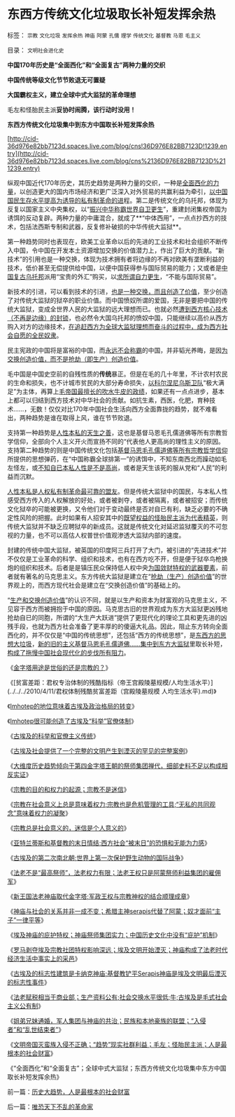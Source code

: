 # 东西方传统文化垃圾取长补短发挥余热

标签： `宗教` `文化垃圾` `发挥余热` `神庙` `阿蒙` `孔儒` `理学` `传统文化` `基督教` `马恩` `毛主义` 

目录： `文明社会进化史`

**中国170年历史是“全面西化”和“全面复古”两种力量的交织**

**中国传统等级文化节节败退无可置疑**

**大国霸权主义，建立全球中式大监狱的革命理想**

毛左和怪胎民主派**妥协时闹腾，该行动时没用！**

**东西方传统文化垃圾集中到东方中国取长补短发挥余热**

[http://cid-36d976e82bb7123d.spaces.live.com/blog/cns!36D976E82BB7123D!1239.entry](http://cid-36d976e82bb7123d.spaces.live.com/blog/cns%2136D976E82BB7123D%211239.entry)

纵观中国近代170年历史，其历史趋势是两种力量的交织，一种是[全面西化的力量](../../../2010/5/10/个体价值观，是保存中华文化的唯一出路.md)，以创造更大的国内市场经济和更广泛深入对外贸易的共赢利益为牵引，[以中国国民生存水平提高为诱导的私有制革命的进](../../../2009/7/24/人权普世价值观或令传统中国将不国.md)程。第二是传统文化的乌托邦，体现为反复以国家主义中央集权，以“[振兴中华称霸世界自卫更生](../../../2009/10/1/大国霸权主义阻碍中国和平崛起.md)”，重建封闭集权帝国为诱饵的反动复辟。两种力量的中庸混合，就成了**“中体西用”，一点点抄西方的技术，包括法西斯专制和武器，反复修补破损的中华传统大监狱**。

第一种趋势同时也表现在，欧美工业革命以后的先进的工业技术和社会组织不断传入中国，令中国在开发本土资源增加交换的价值潜力上，作出了巨大的贡献。“新技术”的引用也是一种交换，体现为技术拥有者将边缘的不再对欧美有垄断利益的技术，低价甚至无偿提供给中国，以便中国获得参与国际贸易的能力；又或者是[中国复古乌托邦](../../../2009/9/28/中国怀旧复古的乌托邦传统文化.md)派用“宝贵的外汇”购买，以[求所谓自力更生](../../../2008/12/29/所谓的自力更生大错特错.md)，“不能与国际贸易”。

新技术的引进，可以看到技术的引进，[也是一种交换，而且创造了价值](../../../2010/4/30/“生产力”无关紧要，“交换力”是文明的进步.md)，至少创造了对传统大监狱的狱卒的职业价值。而中国愤奴所谓的爱国，无非是要把中国的传统大监狱，变成全世界人民的大监狱的远大理想而已。也就必然[遭到西方核心技术（不再是边缘）的封锁](../../../2009/2/17/外汇储备买不来先进技术.md)，也必然令大国乌托邦的愤奴中国，只能继续以高价从西方购入对方的边缘技术，[在追赶西方为全球大监狱理想而奋斗的过程中，成为西方社会自愿的全民奴隶](../../../2009/12/28/追赶美国，或让中国越来越落后.md)。

民主宪政的中国将是富裕的中国，而[永远不会称霸](../../../2009/9/29/为什么中国永远不会称霸.md)的中国，并非韬光养晦，是因[为交换创造价值，而不是抢劫（即生产）创造价值](../../../2010/5/11/抢劫的经济含义是生产，物质生产都是“抢劫”.md)。

毛中国是中国史空前的自残性质的**传统**暴正。但是在毛的几十年里，不计农村农民的生命和损失，也不计城市贫民的大部分寿命损失，[以科尔涅尼乌斯卫队](../../../2009/8/5/罗马独裁官科尔涅尼乌斯.苏拉和他的近卫军.md)“极大满足”为主体，再算上[毛帝国最擅长的吹水牛皮的政绩](../../../2009/7/16/中国经济增长的数字创作有几许水分.md)，如果还有一点点进步，基本上都可以归结到西方技术对中华社会的贡献。如抗生素，西医，化肥，育种技术……，无数！仅仅对比170年中国社会生活向西方全面靠拢的趋势，就不难看出，两种趋势是谁在取得上风，谁在节节败退。

支持第一种趋势是[人性本私的天生之善](../../../2009/9/24/人性本私必为善.md)，这也是基督马恩毛孔儒道佛等所有宗教哲学信仰，全部向个人主义开火而宣扬不同的“代表他人更高尚的理性主义的原因。支持第二种趋势的则是中国传统文化包括[基督马恩毛孔儒道佛等所有宗教哲学信仰](../../../2010/5/10/个体价值观，是保存中华文化的唯一出路.md)所提供的思想弹药，在“中国称霸全球排第一”的诱饵中，不知东南西北而躁动如毛左怪左，或[不知自已本私人性是不是高尚](../../../2009/7/15/人权普世价值观——伟大的国际歌.md)，或者是天生该死的服从党和“人民”的利益而沉默。

[人性本私是人权私有制革命最可靠的盟友](../../../2010/1/13/“人性”的份量超越一切意识形态.md)。但是传统大监狱中的国民，与本私人性感受西方传入的人权解放的好处，或者被剥夺，或者被隔离，或者被招安；而传统文化狱卒的可能被更换，又令他们对于变动最终是否对自已有利，缺乏必要的不确定性风险的把握。此时如果有人招安其中的[既望权益的怪胎民主派为代表精英](../../../2009/9/8/城乡贫富差距客观上强化了央权社会结构.md)，则传统大监狱并不缺乏应聘狱卒的新成员。这就是传统文化对延迟监狱覆灭的不可忽视的力量，也不可以高估人权普世价值观渗透大监狱内部的速度。

封建的传统中国大监狱，被英国的印度阿三兵打开了大门，被引进的“先进技术”并不仅仅是工业革命的科学、组织和技术，也有在西方吃不开，但是便于狱卒鸟枪换炮的组织和技术。后者是是镇压民众保持低人权中央[为国敛财特权的武器要素](../../../2009/12/24/短板决定实力，要素替代的战斗力.md)，前者就有著名的马克思主义。东方传统大监狱是建立在“[抢劫（生产）创造价值](../../../2010/5/11/抢劫的经济含义是生产，物质生产都是“抢劫”.md)”的世界观上的，而西方现代社会是建立在“交换创造价值”的基础上的。

“[生产和交换创造价值](../../../2008/7/26/什么是生产的价值？揭示《资本论》的关键性错误.md)”的认识不同，就是以生产和资本为财富观的马克思主义，不见容于西方而被拥抱于中国的原因。马克思古旧的世界观成为东方大监狱更凶残地抢劫自已的同胞，所谓的“大生产大跃进”提供了更现代化的理论工具和更先进的凶残手段，也就为西方社会准备了更丰厚的的傻逼大礼品。因此，阻止东方转向全面西化的，并不仅仅是“中国的传统思想”，还包括“西方的传统思想”，是[东西方的思想大垃圾](../../../2010/5/6/东西方传统文化都阻碍了现代文明;我不入地狱谁入地狱.md)，[新的旧的主义基督马恩毛孔儒道佛……集中到东方大监狱](../../../2009/12/23/新的主义“救”中国的步骤和古典经济学的“基本假设”.md)里取长补短，[构成了拖慢中国社会现代化的步伐所有阻力](http://hi.baidu.com/darthchn/blog/item/c77ff835cfd64447241f1423.html)。

《[金字塔用途是世俗的还是宗教的？](../../../2010/4/11/金字塔用途是世俗的还是宗教的？.md)》

《[贫富差距：君权专治体制的残酷指标（帝王宫殿陵墓规模/人均生活水平）](../../../2010/4/11/君权体制残酷贫富差距（宫殿陵墓规模 人均生活水平).md)》

《[Imhotep的地位意味着古埃及政治格局的转变](../../../2010/4/12/Imhotep的地位意味着古埃及政治格局的转变.md)》

《[Imhotep很可能创造了古埃及“科举”官僚体制](../../../2010/4/12/Imhotep很可能创造了古埃及“科举”官僚体制.md)》

《[古埃及的科举和官僚主义传统](../../../2010/4/12/古埃及的科举和官僚主义传统.md)》

《[古埃及社会提供了一个完整的文明产生到湮灭的罕见的完整案例](../../../2010/4/13/古埃及提供一个类中国文明的完整生命周期.md)》

《[大维度历史趋势倾向于第四金字塔王朝的祭师集团禅代，细部史料不足以构成相反实证](../../../2010/4/13/历史的细考权威没有“更权威”的发言权.md)》

《[宗教的目的和权力的起源；宗教不是迷信](../../../2010/4/13/宗教的目的和权力的起源；宗教不是迷信.md)》

《[宗教在社会意义上总是意味着权力;宗教也是危机管理的工具;“无私的共同观念”意味着权力的凝聚](../../../2010/4/13/宗教也是危机管理的工具.md)》

《[宗教总是社会意义的，迷信是个人意义的](../../../2010/4/14/宗教总是社会意义的，迷信是个人意义的.md)》

《[亚特兰蒂斯和基督教的末日情结;西方社会“被末日”的恐惧和无能为力感](../../../2010/5/4/亚特兰蒂斯和基督教的末日情结和“被末日”的恐惧.md)》

《[古埃及的第二次南北朝;世界上第一次保护野生动物的国际战争](../../../2010/5/5/世界上第一次保护野生动物的国际战争.md)》

《[法老不是“最高祭师”，法老权力有限；法老王权只是阿蒙祭师利益集团的雇佣军](../../../2010/5/5/古埃及的历史不是法老的历史.md)》

《[新王国法老神庙取代金字塔;军政王权与宗教神权的结合顺理成章](../../../2010/5/5/王权与宗教神权的互利结合.md)》

《[神庙与社会的关系并非一成不变；希腊主神serapis代替了阿蒙；奴才面前“主子”一律平等](../../../2010/5/8/古埃及：奴才面前“主子”一律平等.md)》

《[埃及神庙的庇护特权；神庙祭师集团实力；中国历史文化中没有“庇护”机制](http://blog.sina.com.cn/s/blog_5563a64d0100iaji.html)》

《[罗马剥夺埃及宗教社团特权影响深远；埃及文明开始湮灭；神庙构成了法老时代经济生活中事实上的采邑](../../../2010/5/8/神庙构成了法老时代经济生活中事实上的采邑.md)》

《[古埃及的标志性建筑是卡纳克神庙;基督教铲平Serapis神庙是埃及文明最后湮灭的标志性事件](../../../2010/5/13/Serapis神庙标志埃及文明最后湮灭.md)》

《[法老赋税相当于商业部；生产资料公有;社会交换水平很低;牛;古埃及是毛式社会主义公有制](../../../2010/5/13/古埃及近似毛式社会主义公有制,和牛.md)》

《[姐弟兄妹通婚，军人集团与神庙的共治；民族和本地豪族的联盟；“入侵者”和“乱世结束者”](../../../2010/5/13/“入侵者”和“乱世结束者”常常是外族雇佣军.md)》

《[文明帝国灭蛮族入侵不正确；“趋势”现实社群利益；毛左；怪胎民主派；人是最根本的社会财富](../../../2010/5/13/“入侵者”和“乱世结束者”常常是外族雇佣军.md)》

《“全面西化”和“全面复古”；全球中式大监狱；东西方传统文化垃圾集中东方中国取长补短发挥余热》

前一篇：[历史大趋势，人是最根本的社会财富](../../../2010/5/13/历史大趋势，人是最根本的社会财富.md)

后一篇：[唯恐天下不乱的革命家](../../../2010/5/14/唯恐天下不乱的革命家.md)